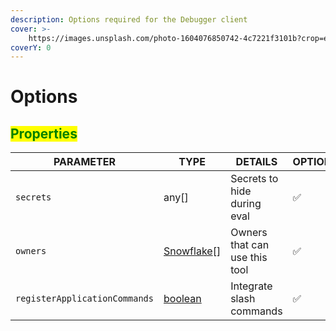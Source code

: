 ```yaml
---
description: Options required for the Debugger client
cover: >-
    https://images.unsplash.com/photo-1604076850742-4c7221f3101b?crop=entropy&cs=srgb&fm=jpg&ixid=M3wxOTcwMjR8MHwxfHNlYXJjaHw0fHxncmFkaWVudHxlbnwwfHx8fDE2ODc2ODk2MDN8MA&ixlib=rb-4.0.3&q=85
coverY: 0
---
```


# Options

## <mark style="color:green;">Properties</mark>

| PARAMETER                     | TYPE                                                                                                | DETAILS                       | OPTIONAL | DEFAULT              |
| ----------------------------- | --------------------------------------------------------------------------------------------------- | ----------------------------- | -------- | -------------------- |
| `secrets`                     | any\[]                                                                                              | Secrets to hide during eval   | ✅       | `[client.token]`     |
| `owners`                      | [Snowflake](https://old.discordjs.dev/#/docs/discord.js/main/typedef/Snowflake)\[]                  | Owners that can use this tool | ✅       | Application owner(s) |
| `registerApplicationCommands` | [boolean](https://developer.mozilla.org/en-US/docs/Web/JavaScript/Reference/Global_Objects/Boolean) | Integrate slash commands      | ✅       | `false`              |
